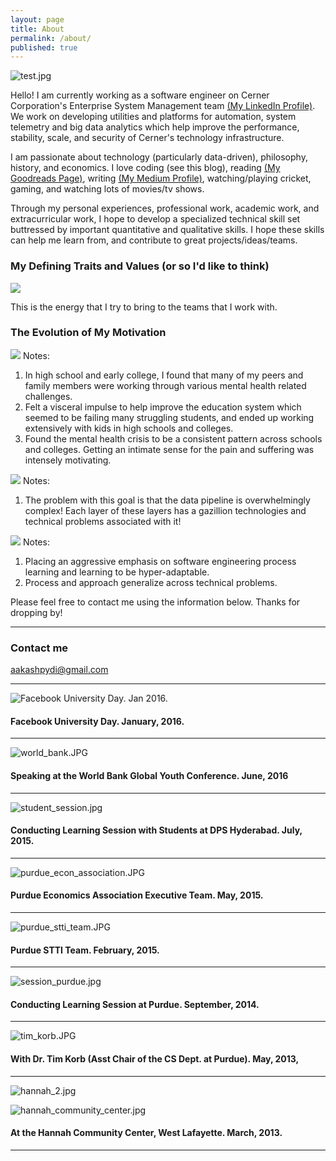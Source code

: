 ```yaml
---
layout: page
title: About
permalink: /about/
published: true
---
```


![test.jpg]({{site.baseurl}}/images/about-images/test.jpg)

Hello! I am currently working as a software engineer on Cerner Corporation's Enterprise System Management team [(My LinkedIn Profile)](https://www.linkedin.com/in/aakash-pydi). We work on developing utilities and platforms for automation, system telemetry and big data analytics which help improve the performance, stability, scale, and security of Cerner's technology infrastructure.

I am passionate about technology (particularly data-driven), philosophy, history, and economics. I love coding (see this blog), reading [(My Goodreads Page)](https://www.goodreads.com/user/show/53458380-aakash-pydi), writing [(My Medium Profile)](https://medium.com/@aakashpydi), watching/playing cricket, gaming, and watching lots of movies/tv shows.

Through my personal experiences, professional work, academic work, and extracurricular work, I hope to develop a specialized technical skill set buttressed by important quantitative and qualitative skills. I hope these skills can help me learn from, and contribute to great projects/ideas/teams.

### My Defining Traits and Values (or so I'd like to think) ###

![]({{site.baseurl}}/images/about-images/defining_traits.PNG)

This is the energy that I try to bring to the teams that I work with.

### The Evolution of My Motivation ###

![]({{site.baseurl}}/images/about-images/motivation_1.PNG)
Notes:
  1. In high school and early college, I found that many of my peers and family members were working through various mental health related challenges.
  1. Felt a visceral impulse to help improve the education system which seemed to be failing many struggling students, and ended up working extensively with kids in high schools and colleges.  
  1. Found the mental health crisis to be a consistent pattern across schools and colleges. Getting an intimate sense for the pain and suffering was intensely motivating.

![]({{site.baseurl}}/images/about-images/motivation_2.PNG)
Notes:
  1. The problem with this goal is that the data pipeline is overwhelmingly complex! Each layer of these layers has a gazillion technologies and technical problems associated with it!

![]({{site.baseurl}}/images/about-images/motivation_3.PNG)
Notes:
  1. Placing an aggressive emphasis on software engineering process learning and learning to be hyper-adaptable.
  1. Process and approach generalize across technical problems.

Please feel free to contact me using the information below. Thanks for dropping by!

---

### Contact me

[aakashpydi@gmail.com](mailto:aakashpydi@gmail.com)

---

![Facebook University Day. Jan 2016. ]({{site.baseurl}}/images/about-images/facebook_university_day.JPG)

#### Facebook University Day. January, 2016.

---

![world_bank.JPG]({{site.baseurl}}/images/about-images/world_bank.JPG)

#### Speaking at the World Bank Global Youth Conference. June, 2016

---

![student_session.jpg]({{site.baseurl}}/images/about-images/student_session.jpg)

#### Conducting Learning Session with Students at DPS Hyderabad. July, 2015.

---

![purdue_econ_association.JPG]({{site.baseurl}}/images/about-images/purdue_econ_association.JPG)

#### Purdue Economics Association Executive Team. May, 2015.

---

![purdue_stti_team.JPG]({{site.baseurl}}/images/about-images/purdue_stti_team.JPG)

#### Purdue STTI Team. February, 2015.

---

![session_purdue.jpg]({{site.baseurl}}/images/about-images/session_purdue.jpg)

#### Conducting Learning Session at Purdue. September, 2014.

---

![tim_korb.JPG]({{site.baseurl}}/images/about-images/tim_korb.JPG)

#### With Dr. Tim Korb (Asst Chair of the CS Dept. at Purdue). May, 2013,

---

![hannah_2.jpg]({{site.baseurl}}/images/about-images/hannah_2.jpg)

![hannah_community_center.jpg]({{site.baseurl}}/images/about-images/hannah_community_center.jpg)

#### At the Hannah Community Center, West Lafayette. March, 2013.

---

